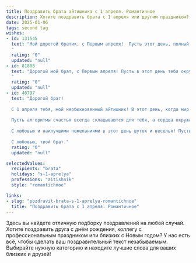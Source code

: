 ```yaml
---
title: Поздравить брата айтишника с 1 апреля. Романтичное
description: Хотите поздравить брата с 1 апреля или другим праздником? Наш ИИ создаст незабываемое поздравление, а вы обязательно выделитесь среди других.  
date: 2025-01-06
tags: second tag
wishes:
- id: 131545
  text: "Мой дорогой братик, с Первым апреля!  Пусть этот день, полный шуток и неожиданностей, станет лишь прелюдией к самому настоящему счастью, которое ты заслуживаешь больше всех на свете.  Пусть твой блестящий ум, твой талант айтишника,  приносят тебе не только успех, но и радость,  и пусть каждый твой проект наполнен любовью и вдохновением.  Я тебя очень люблю и желаю тебе океана счастья,  ярких красок жизни и исполнения всех твоих желаний.  С праздником!
  "
  rating: "0"
  updated: "null"
- id: 81808
  text: "Дорогой мой брат, с Первым апреля! Пусть в этот день тебя окружают только лучшие люди, а работа приносит не только доход, но и удовольствие. Пусть твой код будет безупречным, а серверы - стабильными. Ты - настоящий Айти-романтик, и я желаю тебе, чтобы в твоей жизни всегда царила гармония и любовь, как в строках идеального кода.
  "
  rating: "0"
  updated: "null"
- id: 40797
  text: "Дорогой брат!
  
  С 1 апреля тебя, мой необыкновенный айтишник! В этот день, когда мир наполнен шутками и смехом, хочу поздравить тебя с тем, что ты даришь людям не только технологии, но и радость. Как в коде, так и в жизни, пусть каждый новый проект приносит тебе вдохновение, удачу и немного магии.
  
  Пусть алгоритмы счастья всегда складываются для тебя, а сердца окружающих открываются, как яркие окна в твоем виртуальном мире. Ты не просто мастер своего дела, но и невероятный человек, который способен сделать этот мир лучше. Пусть встречаешь только добропорядочных \"пользователей\" и обходишь стороной все \"ошибки системы\".
  
  С любовью и наилучшими пожеланиями в этот день шуток и веселья! Пусть весна впереди дарит тебе тепло и свет, а жизнь — новые захватывающие сюжеты.
  
  С любовью, твой брат."
  rating: "0"
  updated: "null"

selectedValues:
  recipients: "brata"
  holidays: "s-1-aprelya"
  professions: "aitishnik"
  style: "romantichnoe"

links:
- slug: "pozdravit-brata-s-1-aprelya-romantichnoe"
  title: "Поздравить брата с 1 апреля. Романтичное"
---
```


Здесь вы найдете отличную подборку поздравлений на любой случай.
Хотите поздравить друга с днём рождения, коллегу с профессиональным праздником или близких с Новым годом? У нас есть всё, чтобы сделать ваш поздравительный текст незабываемым. Выбирайте нужную категорию и находите лучшие слова для ваших близких и друзей!
